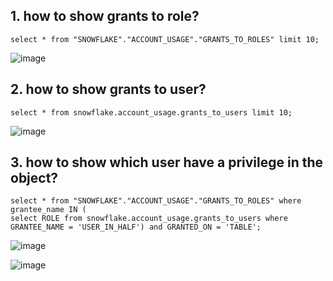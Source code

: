 ## 1. how to show grants to role?
```
select * from "SNOWFLAKE"."ACCOUNT_USAGE"."GRANTS_TO_ROLES" limit 10;
```
![image](https://user-images.githubusercontent.com/52474199/216776788-f1e50534-8b00-4e2c-b977-589bdf7f3591.png)


## 2. how to show grants to user?
```
select * from snowflake.account_usage.grants_to_users limit 10;
```
![image](https://user-images.githubusercontent.com/52474199/216776881-7dbe1901-bb83-4a97-ba46-839a56dcd5d1.png)

## 3. how to show which user have a privilege in the object?

```
select * from "SNOWFLAKE"."ACCOUNT_USAGE"."GRANTS_TO_ROLES" where grantee_name IN (
select ROLE from snowflake.account_usage.grants_to_users where GRANTEE_NAME = 'USER_IN_HALF') and GRANTED_ON = 'TABLE';
```
![image](https://user-images.githubusercontent.com/52474199/216777538-cd869fc2-fe38-4fc3-a60f-62c6397c7ac3.png)

![image](https://user-images.githubusercontent.com/52474199/216777471-e160a772-7188-4be5-bb69-abc8b2887bb5.png)



